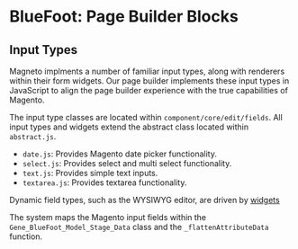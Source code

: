 # BlueFoot: Page Builder Blocks
## Input Types
Magneto implments a number of familiar input types, along with renderers within their form widgets. Our page builder implements these input types in JavaScript to align the page builder experience with the true capabilities of Magento.

The input type classes are located within `component/core/edit/fields`. All input types and widgets extend the abstract class located within `abstract.js`.

- `date.js`: Provides Magento date picker functionality.
- `select.js`: Provides select and multi select functionality.
- `text.js`: Provides simple text inputs.
- `textarea.js`: Provides textarea functionality.

Dynamic field types, such as the WYSIWYG editor, are driven by [widgets](Widgets.md)

The system maps the Magento input fields within the `Gene_BlueFoot_Model_Stage_Data` class and the `_flattenAttributeData` function.
